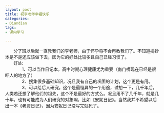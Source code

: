 ```yaml
---
layout: post
title: 祝李老师幸福快乐
categories:
- Diandian
tags:
- 课内学习

---
```

&nbsp;&nbsp;&nbsp;&nbsp;&nbsp;&nbsp; 分了班以后就一直教我们的李老师，由于怀孕将不会再教我们了。不知道摘抄本是不是还应该做下去，因为它的好处比较多且自己已经习惯了。
<br />&nbsp;&nbsp;&nbsp;&nbsp;&nbsp;&nbsp; 好处:
<br />&nbsp;&nbsp;&nbsp;&nbsp;&nbsp;&nbsp;&nbsp;&nbsp;&nbsp;&nbsp;&nbsp;&nbsp;&nbsp; 1、可以当作日记本，高中时期心理健康尤为重要（南门桥现在已经是很吓人的地方了）
<br />&nbsp;&nbsp;&nbsp;&nbsp;&nbsp;&nbsp;&nbsp;&nbsp;&nbsp;&nbsp;&nbsp;&nbsp;&nbsp; 2、搜集很多基础知识，况且我有自己的巩固的计划，这个更是有用。
<br />&nbsp;&nbsp;&nbsp;&nbsp;&nbsp;&nbsp;&nbsp;&nbsp;&nbsp;&nbsp;&nbsp;&nbsp;&nbsp; 3、可以给后人研究。这个是最怪异的一个用途，试想一下，几千年后，人类若还想了解他们的祖先，这个不是最好的方式么。况且用不了几千年，就是几十年，也有可能成为人们研究的对象啊，比如《安妮日记》。当然我并不希望以后出一本《老贾日记》，因为安妮日记没写完就死了。
